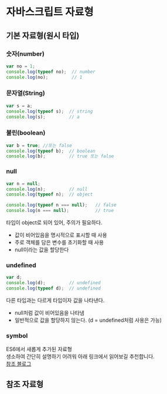# 자바스크립트 자료형  
## 기본 자료형(원시 타입)  
### 숫자(number)  
``` javascript
var no = 1;
console.log(typeof no);  // number
console.log(no);         // 1
```  
### 문자열(String)  
``` javascript
var s = a;
console.log(typeof s);  // string
console.log(s);         // a
```  
### 불린(boolean)  
``` javascript
var b = true; //또는 false
console.log(typeof b);  // boolean
console.log(b);         // true 또는 false
```  
### null
``` javascript
var n = null;
console.log(n);         // null
console.log(typeof n);  // object

console.log(typeof n === null);   // false
console.log(n === null);          // true
```  
타입이 object로 되어 있어, 주의가 필요하다.  
- 값이 비어있음을 명시적으로 표시할 때 사용  
- 주로 객체를 담은 변수를 초기화할 때 사용
- null이라는 값을 할당한다
### undefined  
``` javascript
var d;
console.log(d);         // undefined
console.log(typeof d);  // undefined
```  
다른 타입과는 다르게 타입이자 값을 나타낸다.  
- null처럼 값이 비어있음을 나타냄  
- 일반적으로 값을 할당하지 않는다. (d = undefined처럼 사용은 가능)
### symbol
ES6에서 새롭게 추가된 자료형  
생소하여 간단히 설명하기 어려워 아래 링크에서 읽어보길 추천합니다.  
[참조 블로그](https://medium.com/@hyunwoojo/javascript-symbol-%EC%97%90-%EB%8C%80%ED%95%B4%EC%84%9C-6aa5903fb6f1)  

## 참조 자료형  
 
